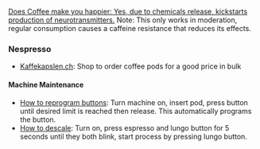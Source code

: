 [Does Coffee make you happier: Yes, due to chemicals release, kickstarts production of neurotransmitters.](https://thriveglobal.com/stories/why-does-coffee-make-us-feel-so-happy-3/) Note: This only works in moderation, regular consumption causes a caffeine resistance that reduces its effects.

### Nespresso

* [Kaffekapslen.ch](https://www.kaffekapslen.ch/): Shop to order coffee pods for a good price in bulk

#### Machine Maintenance

* [How to reprogram buttons](https://www.youtube.com/watch?v=3X4iGA9LuHc): Turn machine on, insert pod, press button until desired limit is reached then release. This automatically programs the button.
* [How to descale](https://www.youtube.com/watch?v=\_DD0DVWWT9k): Turn on, press espresso and lungo button for 5 seconds until they both blink, start process by pressing lungo button.
